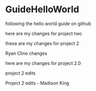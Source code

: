 # GuideHelloWorld
following the hello world guide on github

here are my changes for project two

these are my changes for project 2

Ryan Cline changes 

here are my changes for project 2.0

project 2 edits

Project 2 edits - Madison King